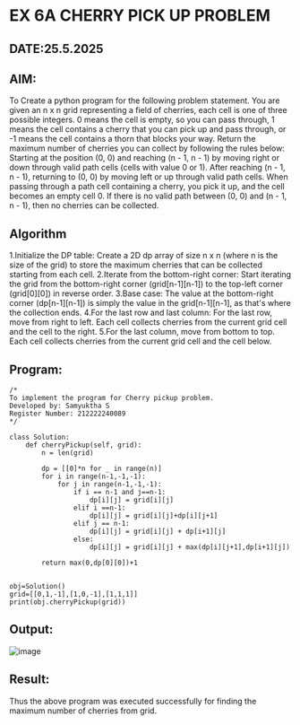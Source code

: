 # EX 6A CHERRY PICK UP PROBLEM
## DATE:25.5.2025
## AIM:
To Create a python program for the following problem statement.
You are given an n x n grid representing a field of cherries, each cell is one of three possible integers.
0	means the cell is empty, so you can pass through,
1	means the cell contains a cherry that you can pick up and pass through, or
-1 means the cell contains a thorn that blocks your way.
Return the maximum number of cherries you can collect by following the rules below:
Starting at the position (0, 0) and reaching (n - 1, n - 1) by moving right or down through valid path cells (cells with value 0 or 1).
After reaching (n - 1, n - 1), returning to (0, 0) by moving left or up through valid path cells.
When passing through a path cell containing a cherry, you pick it up, and the cell becomes an empty cell 0. If there is no valid path between (0, 0) and (n - 1, n - 1), then no cherries can be collected.

## Algorithm
1.Initialize the DP table: Create a 2D dp array of size n x n (where n is the size of the grid) to store the maximum cherries that can be collected starting from each cell.
2.Iterate from the bottom-right corner: Start iterating the grid from the bottom-right corner (grid[n-1][n-1]) to the top-left corner (grid[0][0]) in reverse order.
3.Base case: The value at the bottom-right corner (dp[n-1][n-1]) is simply the value in the grid[n-1][n-1], as that's where the collection ends.
4.For the last row and last column: For the last row, move from right to left. Each cell collects cherries from the current grid cell and the cell to the right.
5.For the last column, move from bottom to top. Each cell collects cherries from the current grid cell and the cell below. 

## Program:
```
/*
To implement the program for Cherry pickup problem.
Developed by: Samyuktha S
Register Number: 212222240089 
*/
```
```
class Solution:
    def cherryPickup(self, grid):
        n = len(grid)
        
        dp = [[0]*n for _ in range(n)]
        for i in range(n-1,-1,-1):
            for j in range(n-1,-1,-1):
                if i == n-1 and j==n-1:
                    dp[i][j] = grid[i][j]
                elif i ==n-1:
                    dp[i][j] = grid[i][j]+dp[i][j+1]
                elif j == n-1:
                    dp[i][j] = grid[i][j] + dp[i+1][j]
                else:
                    dp[i][j] = grid[i][j] + max(dp[i][j+1],dp[i+1][j])
                    
        return max(0,dp[0][0])+1            
        
        
obj=Solution()
grid=[[0,1,-1],[1,0,-1],[1,1,1]]        
print(obj.cherryPickup(grid))
```
## Output:
![image](https://github.com/user-attachments/assets/51482b21-698b-415c-818f-8649f94dd76e)

## Result:
Thus the above program was executed successfully for finding the maximum number of cherries from grid.
